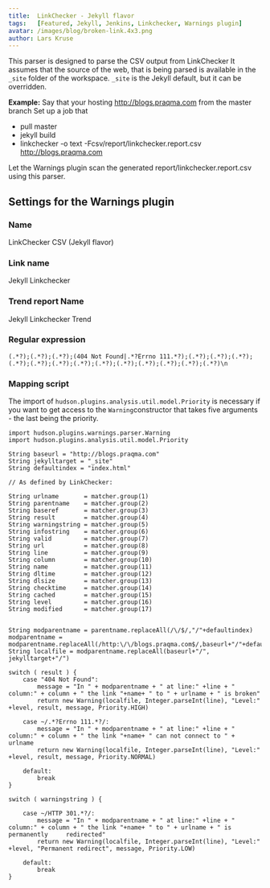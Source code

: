 ```yaml
---
title:  LinkChecker - Jekyll flavor
tags:   [Featured, Jekyll, Jenkins, Linkchecker, Warnings plugin]
avatar: /images/blog/broken-link.4x3.png
author: Lars Kruse
---
```


This parser is designed to parse the CSV output from LinkChecker
It assumes that the source of the web, that is being parsed is
available in the `_site` folder of the workspace. `_site` is the Jekyll
default, but it can be overridden.
<!--break-->


__Example:__
Say that your hosting http://blogs.praqma.com from the master branch
Set up a job that

 * pull master
 * jekyll build
 * linkchecker -o text -Fcsv/report/linkchecker.report.csv  http://blogs.praqma.com

Let the Warnings plugin scan the generated report/linkchecker.report.csv
using this parser.

## Settings for the Warnings plugin

### Name

LinkChecker CSV (Jekyll flavor)

### Link name

Jekyll Linkchecker

### Trend report Name

Jekyll Linkchecker Trend

### Regular expression

    (.*?);(.*?);(.*?);(404 Not Found|.*?Errno 111.*?);(.*?);(.*?);(.*?);(.*?);(.*?);(.*?);(.*?);(.*?);(.*?);(.*?);(.*?);(.*?);(.*?)\n

### Mapping script

The import of `hudson.plugins.analysis.util.model.Priority` is necessary if you want to get access to the `Warning`constructor that takes five arguments - the last being the priority.

    import hudson.plugins.warnings.parser.Warning
    import hudson.plugins.analysis.util.model.Priority  

    String baseurl = "http://blogs.praqma.com"
    String jekylltarget = "_site"
    String defaultindex = "index.html"

    // As defined by LinkChecker:

    String urlname       = matcher.group(1)
    String parentname    = matcher.group(2)
    String baseref       = matcher.group(3)
    String result        = matcher.group(4)
    String warningstring = matcher.group(5)
    String infostring    = matcher.group(6)
    String valid         = matcher.group(7)
    String url           = matcher.group(8)
    String line          = matcher.group(9)
    String column        = matcher.group(10)
    String name          = matcher.group(11)
    String dltime        = matcher.group(12)
    String dlsize        = matcher.group(13)
    String checktime     = matcher.group(14)
    String cached        = matcher.group(15)
    String level         = matcher.group(16)
    String modified      = matcher.group(17)


    String modparentname = parentname.replaceAll(/\/$/,"/"+defaultindex)
    modparentname =     modparentname.replaceAll(/http:\/\/blogs.praqma.com$/,baseurl+"/"+defaultindex)
    String localfile = modparentname.replaceAll(baseurl+"/", jekylltarget+"/")

    switch ( result ) {
        case "404 Not Found":
            message = "In " + modparentname + " at line:" +line + " column:" + column + " the link "+name+ " to " + urlname + " is broken"
            return new Warning(localfile, Integer.parseInt(line), "Level:" +level, result, message, Priority.HIGH)

        case ~/.*?Errno 111.*?/:
            message = "In " + modparentname + " at line:" +line + " column:" + column + " the link "+name+ " can not connect to " + urlname
            return new Warning(localfile, Integer.parseInt(line), "Level:" +level, result, message, Priority.NORMAL)

        default:
            break
    }

    switch ( warningstring ) {

        case ~/HTTP 301.*?/:
            message = "In " + modparentname + " at line:" +line + " column:" + column + " the link "+name+ " to " + urlname + " is permanently     redirected"
            return new Warning(localfile, Integer.parseInt(line), "Level:" +level, "Permanent redirect", message, Priority.LOW)

        default:
            break
    }
